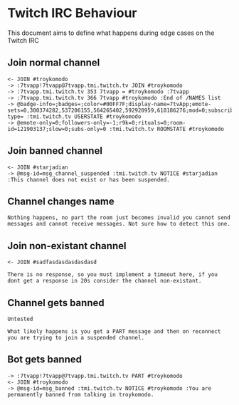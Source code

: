 # Twitch IRC Behaviour

This document aims to define what happens during edge cases on the Twitch IRC

## Join normal channel

```
<- JOIN #troykomodo
-> :7tvapp!7tvapp@7tvapp.tmi.twitch.tv JOIN #troykomodo
-> :7tvapp.tmi.twitch.tv 353 7tvapp = #troykomodo :7tvapp
-> :7tvapp.tmi.twitch.tv 366 7tvapp #troykomodo :End of /NAMES list
-> @badge-info=;badges=;color=#00FF7F;display-name=7tvApp;emote-sets=0,300374282,537206155,564265402,592920959,610186276;mod=0;subscriber=0;user-type= :tmi.twitch.tv USERSTATE #troykomodo
-> @emote-only=0;followers-only=-1;r9k=0;rituals=0;room-id=121903137;slow=0;subs-only=0 :tmi.twitch.tv ROOMSTATE #troykomodo
```


## Join banned channel

```
<- JOIN #starjadian
-> @msg-id=msg_channel_suspended :tmi.twitch.tv NOTICE #starjadian :This channel does not exist or has been suspended.
```


## Channel changes name

    Nothing happens, no part the room just becomes invalid you cannot send messages and cannot receive messages. Not sure how to detect this one.


## Join non-existant channel

```
<- JOIN #sadfasdasdasdasdasd
```

    There is no response, so you must implement a timeout here, if you dont get a response in 20s consider the channel non-existant.


## Channel gets banned

    Untested

    What likely happens is you get a PART message and then on reconnect you are trying to join a suspended channel.


## Bot gets banned

```
-> :7tvapp!7tvapp@7tvapp.tmi.twitch.tv PART #troykomodo
<- JOIN #troykomodo
-> @msg-id=msg_banned :tmi.twitch.tv NOTICE #troykomodo :You are permanently banned from talking in troykomodo.
```
